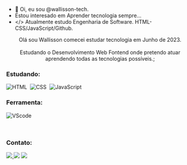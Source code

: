 - 👋 Oi, eu sou @wallisson-tech.
-  Estou interesado em Aprender tecnologia sempre...
- </> Atualmente estudo Engenharia de Software.
HTML-CSS/JavaScript/Github.


<p align="center">Olá sou Wallisson comecei estudar tecnologia em Junho de 2023. <br><br> Estudando o Desenvolvimento Web Fontend onde pretendo atuar aprendendo todas as tecnologias possíveis.;

### Estudando:
 
![HTML](https://img.shields.io/badge/HTML5-E34F26?style=for-the-badge&logo=html5&logoColor=white)&nbsp;
![CSS](https://img.shields.io/badge/CSS3-1572B6?style=for-the-badge&logo=css3&logoColor=white)&nbsp;
![JavaScript](https://img.shields.io/badge/JavaScript-F7DF1E?style=for-the-badge&logo=javascript&logoColor=black)&nbsp;

### Ferramenta:

![VScode](https://img.shields.io/badge/vscode-4285F4?style=for-the-badge&logo=vscode&logoColor=white)&nbsp;

&nbsp;
&nbsp;

### Contato:

<div> 
<a href="https://www.instagram.com/wall.san_/" target="_blank"><img src="https://img.shields.io/badge/-Instagram-%23E4405F?style=for-the-badge&logo=instagram&logoColor=white">
</a>
<a href = "mailto:wallissonlopes.agro@gmail.com"> <img src="https://img.shields.io/badge/-Gmail-%23333?style=for-the-badge&logo=gmail&logoColor=white" target="_blank"></a>
<a href="https://www.linkedin.com/in/wallissonlsantos" target="_blank"><img src="https://img.shields.io/badge/-LinkedIn-%230077B5?style=for-the-badge&logo=linkedin&logoColor=white"  target="_blank"></a> 
 
